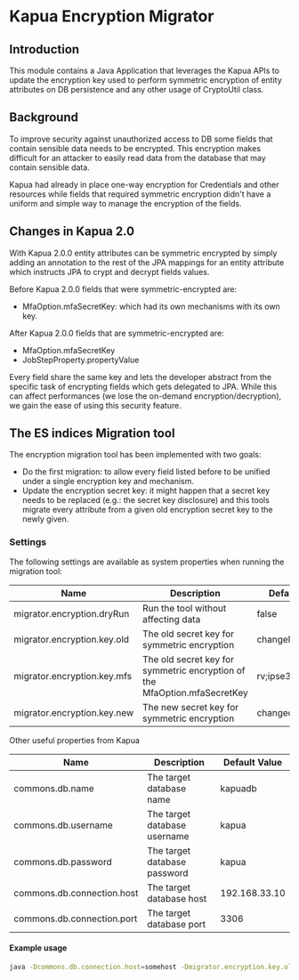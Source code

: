 Kapua Encryption Migrator
==========

## Introduction

This module contains a Java Application that leverages the Kapua APIs to update the encryption key used to perform symmetric encryption of entity attributes on DB persistence and any other usage of CryptoUtil class.

## Background

To improve security against unauthorized access to DB some fields that contain sensible data needs to be encrypted. This encryption makes difficult for an attacker to easily read data from the database that may contain sensible data.

Kapua had already in place one-way encryption for Credentials and other resources while fields that required symmetric encryption didn't have a uniform and simple way to manage the encryption of the fields.

## Changes in Kapua 2.0

With Kapua 2.0.0 entity attributes can be symmetric encrypted by simply adding an annotation to the rest of the JPA mappings for an entity attribute which instructs JPA to crypt and decrypt fields values.

Before Kapua 2.0.0 fields that were symmetric-encrypted are:

- MfaOption.mfaSecretKey: which had its own mechanisms with its own key.

After Kapua 2.0.0 fields that are symmetric-encrypted are:

- MfaOption.mfaSecretKey
- JobStepProperty.propertyValue

Every field share the same key and lets the developer abstract from the specific task of encrypting fields which gets delegated to JPA. While this can affect performances (we lose the on-demand encryption/decryption), we gain the ease of using this security feature.

## The ES indices Migration tool

The encryption migration tool has been implemented with two goals:

- Do the first migration: to allow every field listed before to be unified under a single encryption key and mechanism.
- Update the encryption secret key: it might happen that a secret key needs to be replaced (e.g.: the secret key disclosure)
  and this tools migrate every attribute from a given old encryption secret key to the newly given.

### Settings

The following settings are available as system properties when running the migration tool:

| Name                        | Description                                                               | Default Value    |
|-----------------------------|---------------------------------------------------------------------------|------------------|
| migrator.encryption.dryRun  | Run the tool without affecting data                                       | false            |
| migrator.encryption.key.old | The old secret key for symmetric encryption                               | changeMePlease!! |
| migrator.encryption.key.mfs | The old secret key for symmetric encryption of the MfaOption.mfaSecretKey | rv;ipse329183!@# |
| migrator.encryption.key.new | The new secret key for symmetric encryption                               | changedMeThanks! |

Other useful properties from Kapua

| Name                       | Description                  | Default Value  |
|----------------------------|------------------------------|----------------|
| commons.db.name            | The target database name     | kapuadb        |
| commons.db.username        | The target database username | kapua          | 
| commons.db.password        | The target database password | kapua          | 
| commons.db.connection.host | The target database host     | 192.168.33.10  |
| commons.db.connection.port | The target database port     | 3306           | 

#### Example usage

```bash
java -Dcommons.db.connection.host=somehost -Dmigrator.encryption.key.old=changeMePlease\!\! -Dmigrator.encryption.key.new=changedMeThanks\! -jar kapua-encryption-migrator-2.0.0-MIG-SNAPSHOT-app.jar
```
